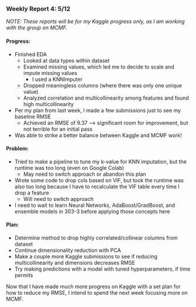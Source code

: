 ### Weekly Report 4: 5/12
_NOTE: These reports will be for my Kaggle progress only, as I am working with the group on MCMF._

#### Progress:
- Finished EDA
  - Looked at data types within dataset
  - Examined missing values, which led me to decide to scale and impute missing values 
    - I used a KNNImputer
  - Dropped meaningless columns (where there was only one unique value)
  - Analyzed correlation and multicollinearity among features and found high multicollinearity
- Per my plan from last week, I made a few submissions just to see my baseline RMSE
  - Achieved an RMSE of 9.37 --> significant room for improvement, but not terrible for an initial pass
- Was able to strike a better balance between Kaggle and MCMF work!


#### Problem:
- Tried to make a pipeline to tune my k-value for KNN imputation, but the runtime was too long (even on Google Colab)
  - May need to switch approach or abandon this plan
- Wrote some code to drop cols based on VIF, but took the runtime was also too long because I have to recalculate the VIF table every time I drop a feature
  - Will need to switch approach
- I need to wait to learn Neural Networks, AdaBoost/GradBoost, and ensemble models in 303-3 before applying those concepts here


#### Plan:
- Determine method to drop highly correlated/collinear columns from dataset
- Continue dimensionality reduction with PCA
- Make a couple more Kaggle submissions to see if reducing multicollinearity and dimensions decreases RMSE
- Try making predictions with a model with tuned hyperparameters, if time permits

Now that I have made much more progress on Kaggle with a set plan for how to reduce my RMSE, I intend to spend the next week focusing more on MCMF. 
